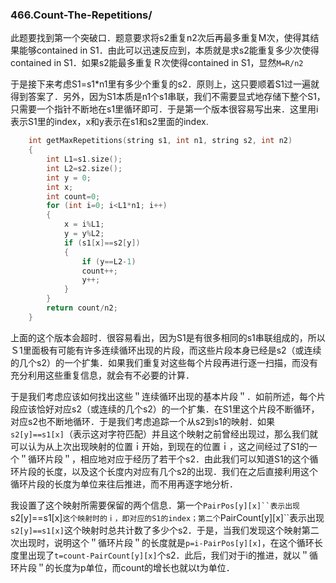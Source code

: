 ### 466.Count-The-Repetitions/

此题要找到第一个突破口．题意要求将s2重复n2次后再最多重复M次，使得其结果能够contained in S1．由此可以迅速反应到，本质就是求s2能重复多少次使得contained in S1．如果s2能最多重复Ｒ次使得contained in S1，显然```M=R/n2```

于是接下来考虑S1=s1*n1里有多少个重复的s2．原则上，这只要顺着S1过一遍就得到答案了．另外，因为S1本质是n1个s1串联，我们不需要显式地存储下整个S1，只需要一个指针不断地在s1里循环即可．于是第一个版本很容易写出来．这里用i表示S1里的index，x和y表示在s1和s2里面的index.
```cpp
    int getMaxRepetitions(string s1, int n1, string s2, int n2) 
    {
        int L1=s1.size();
        int L2=s2.size();        
        int y = 0;        
        int x;
        int count=0;
        for (int i=0; i<L1*n1; i++)
        {
            x = i%L1;
            y = y%L2;
            if (s1[x]==s2[y])
            {                
                if (y==L2-1)
                count++;
                y++;
            }                
        }
        return count/n2;
    }
```
上面的这个版本会超时．很容易看出，因为S1是有很多相同的s1串联组成的，所以Ｓ1里面极有可能有许多连续循环出现的片段，而这些片段本身已经是s2（或连续的几个s2）的一个扩集．如果我们重复对这些每个片段再进行逐一扫描，而没有充分利用这些重复信息，就会有不必要的计算．

于是我们考虑应该如何找出这些＂连续循环出现的基本片段＂．如前所述，每个片段应该恰好对应s2（或连续的几个s2）的一个扩集．在S1里这个片段不断循环，对应s2也不断地循环．于是我们考虑追踪一个从s2到s1的映射．如果```s2[y]==s1[x]```（表示这对字符匹配）并且这个映射之前曾经出现过，那么我们就可以认为从上次出现映射的位置ｉ开始，到现在的位置ｉ，这之间经过了S1的一个＂循环片段＂，相应地对应于经历了若干个s2．由此我们可以知道S1的这个循环片段的长度，以及这个长度内对应有几个s2的出现．我们在之后直接利用这个循环片段的长度为单位来往后推进，而不用再逐字地分析．

我设置了这个映射所需要保留的两个信息．第一个```PairPos[y][x]``表示出现```s2[y]==s1[x]```这个映射时的ｉ，即对应的S1的index；第二个```PairCount[y][x]``表示出现```s2[y]==s1[x]```这个映射时总共计数了多少个s2．于是，当我们发现这个映射第二次出现时，说明这个＂循环片段＂的长度就是```p=i-PairPos[y][x]```，在这个循环长度里出现了```t=count-PairCount[y][x]```个s2．此后，我们对于i的推进，就以＂循环片段＂的长度为p单位，而count的增长也就以t为单位．

